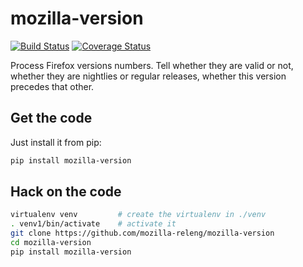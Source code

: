# mozilla-version

[![Build Status](https://travis-ci.org/mozilla-releng/mozilla-version.svg?branch=master)](https://travis-ci.org/mozilla-releng/mozilla-version) [![Coverage Status](https://coveralls.io/repos/github/mozilla-releng/mozilla-version/badge.svg?branch=master)](https://coveralls.io/github/mozilla-releng/mozilla-version?branch=master)


Process Firefox versions numbers. Tell whether they are valid or not, whether they are nightlies or regular releases, whether this version precedes that other.

## Get the code

Just install it from pip:

```sh
pip install mozilla-version
```


## Hack on the code
```sh
virtualenv venv         # create the virtualenv in ./venv
. venv1/bin/activate    # activate it
git clone https://github.com/mozilla-releng/mozilla-version
cd mozilla-version
pip install mozilla-version
```

